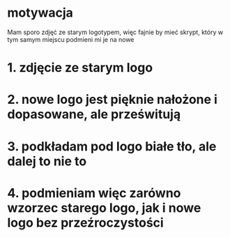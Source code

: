 # motywacja
Mam sporo zdjęć ze starym logotypem, więc fajnie by mieć skrypt, który w tym samym miejscu podmieni mi je na nowe


# 1. zdjęcie ze starym logo


# 2. nowe logo jest pięknie nałożone i dopasowane, ale prześwitują


# 3. podkładam pod logo białe tło, ale dalej to nie to


# 4. podmieniam więc zarówno wzorzec starego logo, jak i nowe logo bez przeźroczystości
